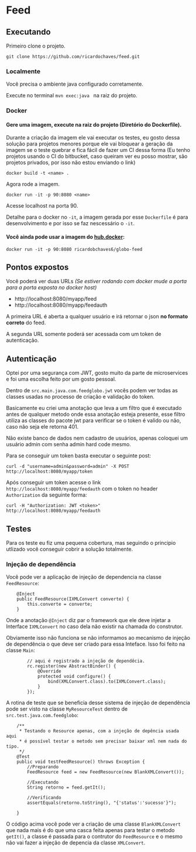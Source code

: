 # Feed

## Executando 

Primeiro clone o projeto.

`git clone https://github.com/ricardochaves/feed.git`


### Localmente
Você precisa o ambiente java configurado corretamente.

Execute no terminal `mvn exec:java ` na raiz do projeto.


### Docker

#### Gere uma imagem, execute na raiz do projeto (Diretório do Dockerfile).

Durante a criação da imagem ele vai executar os testes, eu gosto dessa solução para projetos menores porque ele vai bloquear a geração da imagem se o teste quebrar e fica fácil de fazer um CI dessa forma (Eu tenho projetos usando o CI do bitbucket, caso queiram ver eu posso mostrar, são projetos privados, por isso não estou enviando o link)

`docker build -t <name> .`

Agora rode a imagem.

`docker run -it -p 90:8080 <name>`

Acesse localhost na porta 90.

Detalhe para o docker no `-it`, a imagem gerada por esse `Dockerfile` é para desenvolvimento e por isso se faz nescessário o `-it`. 

#### Você ainda pode usar a imagem do [hub.docker](https://hub.docker.com/r/ricardobchaves6/globo-feed/):

`docker run -it -p 90:8080 ricardobchaves6/globo-feed`

## Pontos expostos
Você poderá ver duas URLs *(Se estiver rodando com docker mude a porta para a porta exposta no docker host)*
- http://localhost:8080/myapp/feed
- http://localhost:8080/myapp/feedauth

A primeira URL é aberta a qualquer usuário e irá retornar o json **no formato correto** do feed. 

A segunda URL somente poderá ser acessada com um token de autenticação.

## Autenticação
Optei por uma segurança com JWT, gosto muito da parte de microservices e foi uma escolha feito por um gosto pessoal.

Dentro de `src.main.java.com.feedglobo.jwt` vocês podem ver todas as classes usadas no processo de criação e validação do token.

Basicamente eu criei uma anotação que leva a um filtro que é executado antes de qualquer metodo onde essa anotação esteja presente, esse filtro utiliza as classes do pacote jwt para verificar se o token é valido ou não, caso não seja ele retorna 401.

Não existe banco de dados nem cadastro de usuários, apenas coloquei um usuário admin com senha admin hard code mesmo.

Para se conseguir um token basta executar o seguinte post:

```
curl -d "username=admin&password=admin" -X POST http://localhost:8080/myapp/token

```

Após conseguir um token acesse o link `http://localhost:8080/myapp/feedauth` com o token no header `Authorization` da seguinte forma:

```
curl -H "Authorization: JWT <token>" http://localhost:8080/myapp/feedauth

```
## Testes
Para os teste eu fiz uma pequena cobertura, mas seguindo o principio utlizado você conseguir cobrir a solução totalmente.

### Injeção de dependência
Você pode ver a aplicação de injeção de dependencia na classe `FeedResource`:

```
	@Inject   
	public FeedResource(IXMLConvert converte) {
		this.converte = converte;
	}
```

Onde a anotação `@Inject` diz par o framework que ele deve injetar a Interface `IXMLConvert` no caso dela não existir na chamada do construtor.

Obviamente isso não funciona se não informamos ao mecanismo de injeção de dependência o que deve ser criado para essa Inteface. Isso foi feito na classe `Main`:

```
        // aqui é registrado a injeção de dependêcia.
        rc.register(new AbstractBinder() {
            @Override
            protected void configure() {
                bind(XMLConvert.class).to(IXMLConvert.class);
            }
        });
```

A rotina de teste que se beneficia desse sistema de injeção de dependência pode ser visto na classe `MyResourceTest` dentro de `src.test.java.com.feedglobo`:

```
    /**
     * Testando o Resource apenas, com a injeção de depência usada aqui
     * é possível testar o metodo sem precisar baixar xml nem nada do tipo.
     */
    @Test
    public void testFeedResource() throws Exception {
    	//Preparando
    	FeedResource feed = new FeedResource(new BlankXMLConvert());

    	//Executando
     	String retorno = feed.getIt();
     	
     	//Verificando
    	assertEquals(retorno.toString(), "{'status':'sucesso'}");
    	
    }
```

O código acima você pode ver a criação de uma classe `BlankXMLConvert` que nada mais é do que uma casca feita apenas para testar o metodo `getIt()`, a classe é passada para o contrutor do `FeedResource` e o mesmo não vai fazer a injeção de depencia da classe `XMLConvert`.



